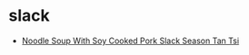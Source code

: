 # slack

 * [Noodle Soup With Soy Cooked Pork Slack Season Tan Tsi](../index/n/noodle-soup-with-soy-cooked-pork-slack-season-tan-tsi-236022.json)
